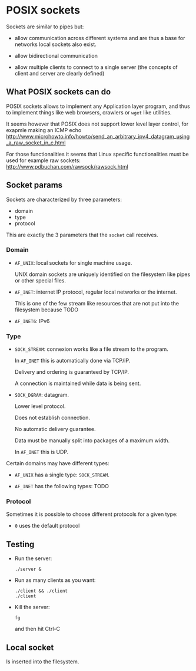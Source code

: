 # POSIX sockets

Sockets are similar to pipes but:

- allow communication across different systems and are thus a base for networks local sockets also exist.

- allow bidirectional communication

- allow multiple clients to connect to a single server (the concepts of client and server are clearly defined)

## What POSIX sockets can do

POSIX sockets allows to implement any Application layer program, and thus to implement things like web browsers, crawlers or `wget` like utilities.

It seems however that POSIX does not support lower level layer control, for exapmle making an ICMP echo <http://www.microhowto.info/howto/send_an_arbitrary_ipv4_datagram_using_a_raw_socket_in_c.html>

For those functionalities it seems that Linux specific functionalities must be used for example raw sockets: <http://www.pdbuchan.com/rawsock/rawsock.html>

## Socket params

Sockets are characterized by three parameters:

- domain
- type
- protocol

This are exactly the 3 parameters that the `socket` call receives.

### Domain

-   `AF_UNIX`: local sockets for single machine usage.

    UNIX domain sockets are uniquely identified on the filesystem like pipes or other special files.

-   `AF_INET`: internet IP protocol, regular local networks or the internet.

    This is one of the few stream like resources that are not put into the filesystem because TODO

-   `AF_INET6`: IPv6

### Type

-   `SOCK_STREAM`: connexion works like a file stream to the program.

    In `AF_INET` this is automatically done via TCP/IP.

    Delivery and ordering is guaranteed by TCP/IP.

    A connection is maintained while data is being sent.

-   `SOCK_DGRAM`: datagram.

    Lower level protocol.

    Does not establish connection.

    No automatic delivery guarantee.

    Data must be manually split into packages of a maximum width.

    In `AF_INET` this is UDP.

Certain domains may have different types:

- `AF_UNIX` has a single type: `SOCK_STREAM`.

- `AF_INET` has the following types: TODO

### Protocol

Sometimes it is possible to choose different protocols for a given type:

- `0` uses the default protocol

## Testing

-   Run the server:

        ./server &

-   Run as many clients as you want:

        ./client && ./client
        ./client

-   Kill the server:

        fg

    and then hit Ctrl-C

## Local socket

Is inserted into the filesystem.
